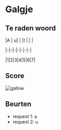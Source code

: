 # Galgje

## Te raden woord

|A | u| | |t | | |

|-|-|-|-|-|-|-|

|1|2|3|4|5|6|7|

## Score
![gallow](./images/1.png)

## Beurten
* request 1: a
* request 2: u
